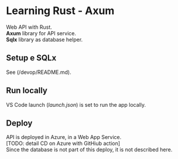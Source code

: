 # Learning Rust - Axum

Web API with Rust.  
**Axum** library for API service.  
**Sqlx** library as database helper.  


## Setup e SQLx

See (/devop/README.md).


## Run locally

VS Code launch (_launch.json_) is set to run the app locally.  


## Deploy

API is deployed in Azure, in a Web App Service.  
[TODO: detail CD on Azure with GitHiub action]  
Since the database is not part of this deploy, it is not described here.
